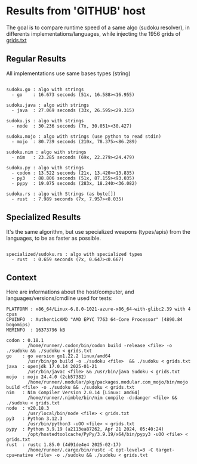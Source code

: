 # Results from 'GITHUB' host

The goal is to compare runtime speed of a same algo (sudoku resolver), in differents implementations/languages, while injecting the 1956 grids of [grids.txt](grids.txt)

## Regular Results

All implementations use same bases types (string)

```

sudoku.go : algo with strings
  - go    : 16.673 seconds (51x, 16.588><16.955)

sudoku.java : algo with strings
  - java  : 27.069 seconds (33x, 26.595><29.315)

sudoku.js : algo with strings
  - node  : 30.236 seconds (7x, 30.051><30.427)

sudoku.mojo : algo with strings (use python to read stdin)
  - mojo  : 80.739 seconds (210x, 78.375><86.289)

sudoku.nim : algo with strings
  - nim   : 23.285 seconds (69x, 22.279><24.479)

sudoku.py : algo with strings
  - codon : 13.522 seconds (21x, 13.420><13.835)
  - py3   : 88.806 seconds (51x, 87.155><93.035)
  - pypy  : 19.075 seconds (283x, 18.240><36.082)

sudoku.rs : algo with Strings (as byte[])
  - rust  : 7.989 seconds (7x, 7.957><8.035)

```

## Specialized Results

It's the same algorithm, but use specialized weapons (types/apis) from the languages, to be as faster as possible.

```

specialized/sudoku.rs : algo with specialized types
  - rust  : 0.659 seconds (7x, 0.647><0.667)

```
## Context

Here are informations about the host/computer, and languages/versions/cmdline used for tests:
```
PLATFORM : x86_64/Linux-6.8.0-1021-azure-x86_64-with-glibc2.39 with 4 cpus
CPUINFO  : AuthenticAMD "AMD EPYC 7763 64-Core Processor" (4890.84 bogomips)
MEMINFO  : 16373796 kB

codon : 0.18.1
        /home/runner/.codon/bin/codon build -release <file> -o ./sudoku && ./sudoku < grids.txt
go    : go version go1.22.2 linux/amd64
        /usr/bin/go build -o ./sudoku <file>  && ./sudoku < grids.txt
java  : openjdk 17.0.14 2025-01-21
        /usr/bin/javac <file> && /usr/bin/java Sudoku < grids.txt
mojo  : mojo 24.4.0 (2cb57382)
        /home/runner/.modular/pkg/packages.modular.com_mojo/bin/mojo build <file> -o ./sudoku && ./sudoku < grids.txt
nim   : Nim Compiler Version 2.0.14 [Linux: amd64]
        /home/runner/.nimble/bin/nim compile -d:danger <file> && ./sudoku < grids.txt
node  : v20.18.3
        /usr/local/bin/node <file> < grids.txt
py3   : Python 3.12.3
        /usr/bin/python3 -uOO <file> < grids.txt
pypy  : Python 3.9.19 (a2113ea87262, Apr 21 2024, 05:40:24)
        /opt/hostedtoolcache/PyPy/3.9.19/x64/bin/pypy3 -uOO <file> < grids.txt
rust  : rustc 1.85.0 (4d91de4e4 2025-02-17)
        /home/runner/.cargo/bin/rustc -C opt-level=3 -C target-cpu=native <file> -o ./sudoku && ./sudoku < grids.txt

```


